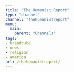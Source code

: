 ```yaml
---
title: "The Humanist Report"
type: "channel"
channel: "thehumanistreport"
menu:
  main:
    parent: "Channels"
tags:
- breadtube
- news
- religion
- america
url: /thehumanistreport/
---
```

